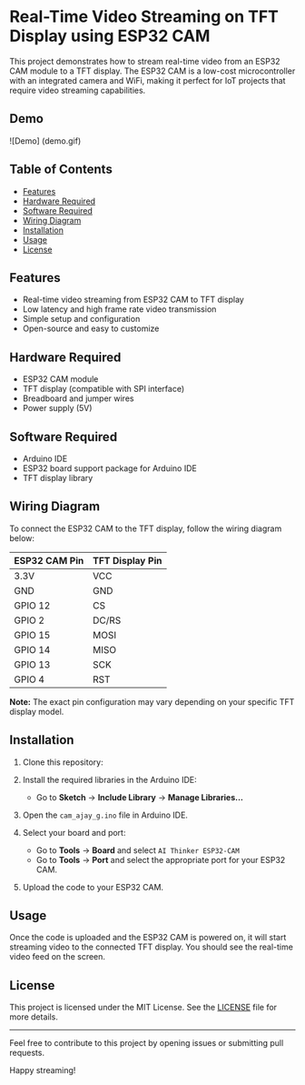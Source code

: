 # Real-Time Video Streaming on TFT Display using ESP32 CAM

This project demonstrates how to stream real-time video from an ESP32 CAM module to a TFT display. The ESP32 CAM is a low-cost microcontroller with an integrated camera and WiFi, making it perfect for IoT projects that require video streaming capabilities.


## Demo
![Demo] (demo.gif)

## Table of Contents
- [Features](#features)
- [Hardware Required](#hardware-required)
- [Software Required](#software-required)
- [Wiring Diagram](#wiring-diagram)
- [Installation](#installation)
- [Usage](#usage)
- [License](#license)

## Features
- Real-time video streaming from ESP32 CAM to TFT display
- Low latency and high frame rate video transmission
- Simple setup and configuration
- Open-source and easy to customize

## Hardware Required
- ESP32 CAM module
- TFT display (compatible with SPI interface)
- Breadboard and jumper wires
- Power supply (5V)

## Software Required
- Arduino IDE
- ESP32 board support package for Arduino IDE
- TFT display library 


## Wiring Diagram
To connect the ESP32 CAM to the TFT display, follow the wiring diagram below:

| ESP32 CAM Pin | TFT Display Pin |
| ------------- | ---------------- |
| 3.3V          | VCC              |
| GND           | GND              |
| GPIO 12       | CS               |
| GPIO  2       | DC/RS            |
| GPIO 15       | MOSI             |
| GPIO 14       | MISO             |
| GPIO 13       | SCK              |
| GPIO 4        | RST              |

**Note:** The exact pin configuration may vary depending on your specific TFT display model.

## Installation
1. Clone this repository:


2. Install the required libraries in the Arduino IDE:
    - Go to **Sketch** -> **Include Library** -> **Manage Libraries...**


3. Open the `cam_ajay_g.ino` file in Arduino IDE.

4. Select your board and port:
    - Go to **Tools** -> **Board** and select `AI Thinker ESP32-CAM`
    - Go to **Tools** -> **Port** and select the appropriate port for your ESP32 CAM.

5. Upload the code to your ESP32 CAM.

## Usage
Once the code is uploaded and the ESP32 CAM is powered on, it will start streaming video to the connected TFT display. You should see the real-time video feed on the screen.

## License
This project is licensed under the MIT License. See the [LICENSE](LICENSE) file for more details.

---

Feel free to contribute to this project by opening issues or submitting pull requests.

Happy streaming!
